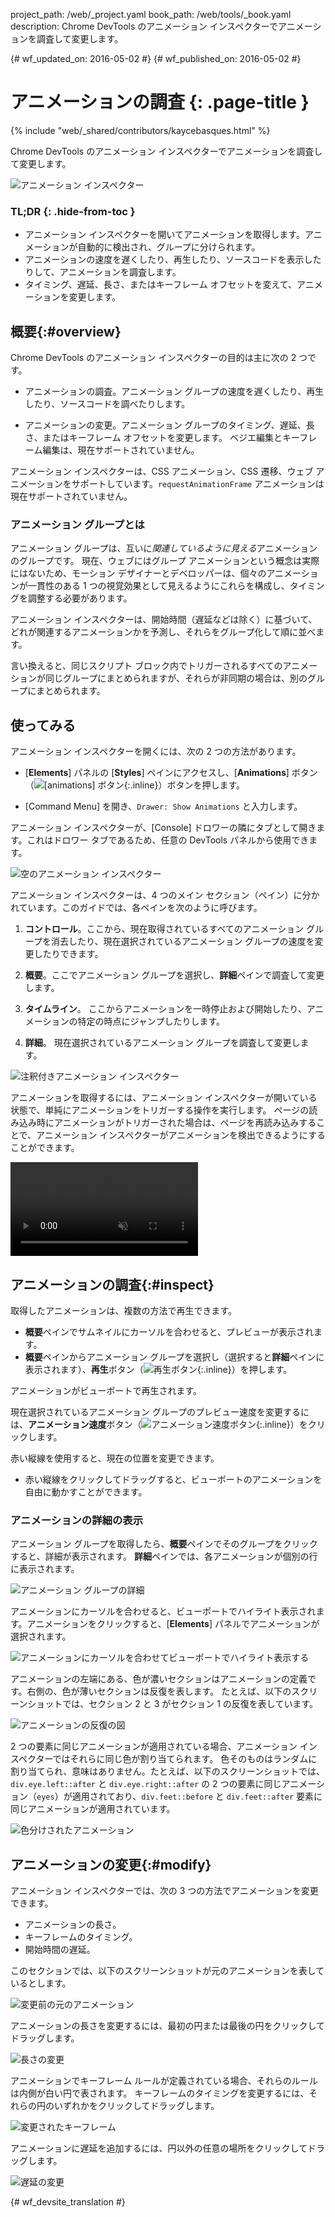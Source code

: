 project_path: /web/_project.yaml
book_path: /web/tools/_book.yaml
description: Chrome DevTools のアニメーション インスペクターでアニメーションを調査して変更します。

{# wf_updated_on: 2016-05-02 #}
{# wf_published_on: 2016-05-02 #}

# アニメーションの調査 {: .page-title }

{% include "web/_shared/contributors/kaycebasques.html" %}

Chrome DevTools のアニメーション インスペクターでアニメーションを調査して変更します。


![アニメーション インスペクター](imgs/animation-inspector.png)


### TL;DR {: .hide-from-toc }
- アニメーション インスペクターを開いてアニメーションを取得します。アニメーションが自動的に検出され、グループに分けられます。
- アニメーションの速度を遅くしたり、再生したり、ソースコードを表示したりして、アニメーションを調査します。
- タイミング、遅延、長さ、またはキーフレーム オフセットを変えて、アニメーションを変更します。


##  概要{:#overview}

Chrome DevTools のアニメーション インスペクターの目的は主に次の 2 つです。 

* アニメーションの調査。アニメーション グループの速度を遅くしたり、再生したり、ソースコードを調べたりします。
 
* アニメーションの変更。アニメーション グループのタイミング、遅延、長さ、またはキーフレーム オフセットを変更します。
ベジエ編集とキーフレーム編集は、現在サポートされていません。
 

アニメーション インスペクターは、CSS アニメーション、CSS 遷移、ウェブ アニメーションをサポートしています。`requestAnimationFrame` アニメーションは現在サポートされていません。



###  アニメーション グループとは

アニメーション グループは、互いに*関連しているように見える*アニメーションのグループです。
現在、ウェブにはグループ アニメーションという概念は実際にはないため、モーション デザイナーとデベロッパーは、個々のアニメーションが一貫性のある 1 つの視覚効果として見えるようにこれらを構成し、タイミングを調整する必要があります。


アニメーション インスペクターは、開始時間（遅延などは除く）に基づいて、どれが関連するアニメーションかを予測し、それらをグループ化して順に並べます。

言い換えると、同じスクリプト ブロック内でトリガーされるすべてのアニメーションが同じグループにまとめられますが、それらが非同期の場合は、別のグループにまとめられます。

 

##  使ってみる

アニメーション インスペクターを開くには、次の 2 つの方法があります。

* [**Elements**] パネルの [**Styles**] ペインにアクセスし、[**Animations**] ボタン（![[animations] ボタン](imgs/animations-button.png){:.inline}）ボタンを押します。

 
* [Command Menu] を開き、`Drawer: Show Animations` と入力します。 

アニメーション インスペクターが、[Console] ドロワーの隣にタブとして開きます。これはドロワー タブであるため、任意の DevTools パネルから使用できます。
 

![空のアニメーション インスペクター](imgs/empty-ai.png)

アニメーション インスペクターは、4 つのメイン セクション（ペイン）に分かれています。このガイドでは、各ペインを次のように呼びます。


1. **コントロール**。ここから、現在取得されているすべてのアニメーション グループを消去したり、現在選択されているアニメーション グループの速度を変更したりできます。

2. **概要**。ここでアニメーション グループを選択し、**詳細**ペインで調査して変更します。
3. **タイムライン**。
ここからアニメーションを一時停止および開始したり、アニメーションの特定の時点にジャンプしたりします。
4. **詳細**。
現在選択されているアニメーション グループを調査して変更します。
 

![注釈付きアニメーション インスペクター](imgs/annotated-animation-inspector.png)

アニメーションを取得するには、アニメーション インスペクターが開いている状態で、単純にアニメーションをトリガーする操作を実行します。
ページの読み込み時にアニメーションがトリガーされた場合は、ページを再読み込みすることで、アニメーション インスペクターがアニメーションを検出できるようにすることができます。

 

<video src="animations/capture-animations.mp4"
       autoplay loop muted controls></video>

##  アニメーションの調査{:#inspect}

取得したアニメーションは、複数の方法で再生できます。

* **概要**ペインでサムネイルにカーソルを合わせると、プレビューが表示されます。
* **概要**ペインからアニメーション グループを選択し（選択すると**詳細**ペインに表示されます）、**再生**ボタン（![再生ボタン](imgs/replay-button.png){:.inline}）を押します。

アニメーションがビューポートで再生されます。

  現在選択されているアニメーション グループのプレビュー速度を変更するには、**アニメーション速度**ボタン（![アニメーション速度ボタン](imgs/animation-speed-buttons.png){:.inline}）をクリックします。

赤い縦線を使用すると、現在の位置を変更できます。
 
* 赤い縦線をクリックしてドラッグすると、ビューポートのアニメーションを自由に動かすことができます。 

###  アニメーションの詳細の表示

アニメーション グループを取得したら、**概要**ペインでそのグループをクリックすると、詳細が表示されます。
**詳細**ペインでは、各アニメーションが個別の行に表示されます。
 

![アニメーション グループの詳細](imgs/animation-group-details.png)

アニメーションにカーソルを合わせると、ビューポートでハイライト表示されます。アニメーションをクリックすると、[**Elements**] パネルでアニメーションが選択されます。
 

![アニメーションにカーソルを合わせてビューポートでハイライト表示する](imgs/highlight-animation.png)


アニメーションの左端にある、色が濃いセクションはアニメーションの定義です。右側の、色が薄いセクションは反復を表します。
たとえば、以下のスクリーンショットでは、セクション 2 と 3 がセクション 1 の反復を表しています。
 

![アニメーションの反復の図](imgs/animation-iterations.png)

2 つの要素に同じアニメーションが適用されている場合、アニメーション インスペクターではそれらに同じ色が割り当てられます。
色そのものはランダムに割り当てられ、意味はありません。たとえば、以下のスクリーンショットでは、`div.eye.left::after` と `div.eye.right::after` の 2 つの要素に同じアニメーション（`eyes`）が適用されており、`div.feet::before` と `div.feet::after` 要素に同じアニメーションが適用されています。



 

![色分けされたアニメーション](imgs/color-coded-animations.png)

##  アニメーションの変更{:#modify}

アニメーション インスペクターでは、次の 3 つの方法でアニメーションを変更できます。

* アニメーションの長さ。
* キーフレームのタイミング。
* 開始時間の遅延。

このセクションでは、以下のスクリーンショットが元のアニメーションを表しているとします。


![変更前の元のアニメーション](imgs/modify-original.png)

アニメーションの長さを変更するには、最初の円または最後の円をクリックしてドラッグします。


![長さの変更](imgs/modify-duration.png)

アニメーションでキーフレーム ルールが定義されている場合、それらのルールは内側が白い円で表されます。
キーフレームのタイミングを変更するには、それらの円のいずれかをクリックしてドラッグします。


![変更されたキーフレーム](imgs/modify-keyframe.png)

アニメーションに遅延を追加するには、円以外の任意の場所をクリックしてドラッグします。
 

![遅延の変更](imgs/modify-delay.png)


{# wf_devsite_translation #}
